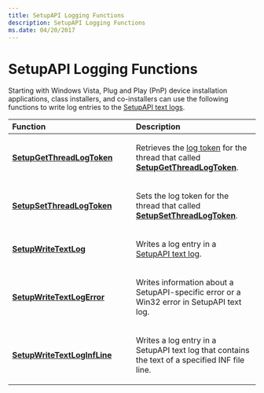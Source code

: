 ```yaml
---
title: SetupAPI Logging Functions
description: SetupAPI Logging Functions
ms.date: 04/20/2017
---
```


# SetupAPI Logging Functions


Starting with Windows Vista, Plug and Play (PnP) device installation applications, class installers, and co-installers can use the following functions to write log entries to the [SetupAPI text logs](setupapi-text-logs.md).

<table>
<colgroup>
<col width="50%" />
<col width="50%" />
</colgroup>
<thead>
<tr class="header">
<th align="left">Function</th>
<th align="left">Description</th>
</tr>
</thead>
<tbody>
<tr class="odd">
<td align="left"><p><a href="/windows/win32/api/setupapi/nf-setupapi-setupgetthreadlogtoken" data-raw-source="[&lt;strong&gt;SetupGetThreadLogToken&lt;/strong&gt;](/windows/win32/api/setupapi/nf-setupapi-setupgetthreadlogtoken)"><strong>SetupGetThreadLogToken</strong></a></p></td>
<td align="left"><p>Retrieves the <a href="log-tokens.md" data-raw-source="[log token](log-tokens.md)">log token</a> for the thread that called <a href="/windows/win32/api/setupapi/nf-setupapi-setupgetthreadlogtoken" data-raw-source="[&lt;strong&gt;SetupGetThreadLogToken&lt;/strong&gt;](/windows/win32/api/setupapi/nf-setupapi-setupgetthreadlogtoken)"><strong>SetupGetThreadLogToken</strong></a>.</p></td>
</tr>
<tr class="even">
<td align="left"><p><a href="/windows/win32/api/setupapi/nf-setupapi-setupsetthreadlogtoken" data-raw-source="[&lt;strong&gt;SetupSetThreadLogToken&lt;/strong&gt;](/windows/win32/api/setupapi/nf-setupapi-setupsetthreadlogtoken)"><strong>SetupSetThreadLogToken</strong></a></p></td>
<td align="left"><p>Sets the log token for the thread that called <a href="/windows/win32/api/setupapi/nf-setupapi-setupsetthreadlogtoken" data-raw-source="[&lt;strong&gt;SetupSetThreadLogToken&lt;/strong&gt;](/windows/win32/api/setupapi/nf-setupapi-setupsetthreadlogtoken)"><strong>SetupSetThreadLogToken</strong></a>.</p></td>
</tr>
<tr class="odd">
<td align="left"><p><a href="/windows/win32/api/setupapi/nf-setupapi-setupwritetextlog" data-raw-source="[&lt;strong&gt;SetupWriteTextLog&lt;/strong&gt;](/windows/win32/api/setupapi/nf-setupapi-setupwritetextlog)"><strong>SetupWriteTextLog</strong></a></p></td>
<td align="left"><p>Writes a log entry in a <a href="setupapi-text-logs.md" data-raw-source="[SetupAPI text log](setupapi-text-logs.md)">SetupAPI text log</a>.</p></td>
</tr>
<tr class="even">
<td align="left"><p><a href="/windows/win32/api/setupapi/nf-setupapi-setupwritetextlogerror" data-raw-source="[&lt;strong&gt;SetupWriteTextLogError&lt;/strong&gt;](/windows/win32/api/setupapi/nf-setupapi-setupwritetextlogerror)"><strong>SetupWriteTextLogError</strong></a></p></td>
<td align="left"><p>Writes information about a SetupAPI-specific error or a Win32 error in SetupAPI text log.</p></td>
</tr>
<tr class="odd">
<td align="left"><p><a href="/windows/win32/api/setupapi/nf-setupapi-setupwritetextloginfline" data-raw-source="[&lt;strong&gt;SetupWriteTextLogInfLine&lt;/strong&gt;](/windows/win32/api/setupapi/nf-setupapi-setupwritetextloginfline)"><strong>SetupWriteTextLogInfLine</strong></a></p></td>
<td align="left"><p>Writes a log entry in a SetupAPI text log that contains the text of a specified INF file line.</p></td>
</tr>
</tbody>
</table>

 

